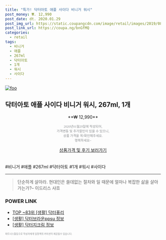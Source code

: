 ```yaml
--- 
title: "특가! 닥터아토 애플 사이다 비니거 워시" 
post_money: ₩. 12,990 
post_date: dt. 2020.01.29 
post_img_url: https://static.coupangcdn.com/image/retail/images/2019/08/30/16/5/1c4ae58d-b220-4e81-9c06-4d8ffc946b91.jpg 
post_link_url: https://coupa.ng/bnGfMQ 
categories: 
  - retail 
tags: 
  - 비니거 
  - 애플 
  - 267ml 
  - 닥터아토 
  - 1개 
  - 워시 
  - 사이다 
--- 
```

[![foo](https://static.coupangcdn.com/image/retail/images/2019/08/30/16/5/1c4ae58d-b220-4e81-9c06-4d8ffc946b91.jpg)](https://coupa.ng/bnGfMQ) 

## 닥터아토 애플 사이다 비니거 워시, 267ml, 1개 
<p style="text-align: center;">**₩ 12,990**</p> 
<p style="text-align: center;"><span style="color: #898c8f; font-family: Georgia,Times,serif; font-size: 0.75em;">2020년01월29일에 작성되어, <br>가격변동 및 추가할인이 있을 수 있으니,<br> 상품 가격을 꼭!확인해주세요.<br>행복하세요~</span> 
</p>	 
<div markdown="0" style="text-align: center;"><a href="https://coupa.ng/bnGfMQ" class="btn btn--success">상품가격 및 후기 보러가기</a></div> 
<br><br> 
  #비니거 #애플 #267ml #닥터아토 #1개 #워시 #사이다 
<hr> 

> 단순하게 살아라. 현대인은 쓸데없는 절차와 일 때문에 얼마나 복잡한 삶을 살아가는가?– 이드리스 샤흐 


### POWER LINK

* <a href="https://blog.naver.com/an0733/221787825706" target="_blank"> TOP ~83위 [생활] 닥터퓨리</a>
* <a href="https://blog.naver.com/santokki14/221765019238" target="_blank"> [생활] 닥터브라운ppsu 정보 </a>
* <a href="https://blog.naver.com/fash111/221768602651" target="_blank"> [생활] 닥터지크림 정보 </a>

<span style="color: #898c8f; font-family: Georgia,Times,serif; font-size: 0.55em;">파트너스활동으로 작성자에게 일정액의 커미션이 제공될수 있습니다.</span> 
